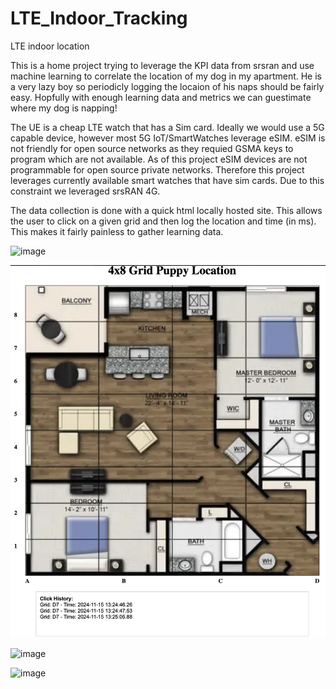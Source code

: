 # LTE_Indoor_Tracking
LTE indoor location 

This is a home project trying to leverage the KPI data from srsran and use machine learning to correlate the location of my dog in my apartment. He is a very lazy boy so periodicly logging the locaion of his naps should be fairly easy. Hopfully with enough learning data and metrics we can guestimate where my dog is napping!

The UE is a cheap LTE watch that has a Sim card. Ideally we would use a 5G capable device, however most 5G IoT/SmartWatches leverage eSIM. eSIM is not friendly for open source networks as they requied GSMA keys to program which are not available. As of this project eSIM devices are not programmable for open source private networks. Therefore this project leverages currently available smart watches that have sim cards. Due to this constraint we leveraged srsRAN 4G. 

The data collection is done with a quick html locally hosted site. This allows the user to click on a given grid and then log the location and time (in ms). This makes it fairly painless to gather learning data. 

<img width="900" alt="image"
src="https://github.com/user-attachments/assets/bc8b6845-049e-4fd5-afab-3eb368ac151b">

<img width="600" alt="image"
src="https://github.com/macclab-stevens/LTE_Indoor_Tracking/blob/main/images/apt-diagram.png?raw=true)![image](https://github.com/user-attachments/assets/50f322e2-5917-4578-b36d-2a69a2d7c716">

<img width="900" alt="image"
src="https://github.com/user-attachments/assets/8ab0a6be-e766-4e43-b2d7-999419394f1f">


<img width="448" alt="image" src="https://github.com/macclab-stevens/LTE_Indoor_Tracking/blob/main/images/Booker_cropped.png?raw=true">






